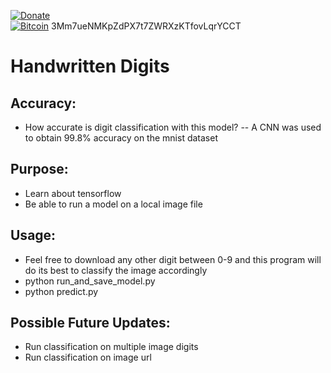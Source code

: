 [![Donate](https://img.shields.io/static/v1.svg?label=Donate&color=informational&message=PayPal)](https://www.paypal.com/cgi-bin/webscr?cmd=_s-xclick&hosted_button_id=YUV3GZF22HZQC&source=url)
 </br>
[![Bitcoin](https://img.shields.io/static/v1.svg?label=Donate&color=informational&message=Bitcoin)](https://paxful.com/?r=zGMQymwDNQW)
3Mm7ueNMKpZdPX7t7ZWRXzKTfovLqrYCCT

# Handwritten Digits


## Accuracy:
- How accurate is digit classification with this model? 
 -- A CNN was used to obtain 99.8% accuracy on the mnist dataset

## Purpose:
- Learn about tensorflow
- Be able to run a model on a local image file

## Usage:
- Feel free to download any other digit between 0-9 and this program will do its best to classify the image accordingly
- python run_and_save_model.py
- python predict.py

## Possible Future Updates:
- Run classification on multiple image digits
- Run classification on image url
